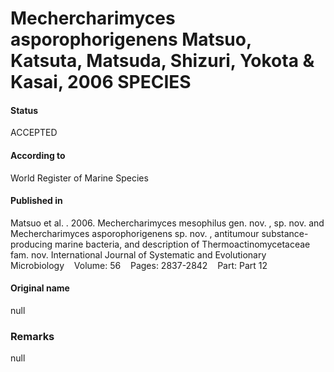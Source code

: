 # Mechercharimyces asporophorigenens Matsuo, Katsuta, Matsuda, Shizuri, Yokota & Kasai, 2006 SPECIES

#### Status
ACCEPTED

#### According to
World Register of Marine Species

#### Published in
Matsuo et al. . 2006. Mechercharimyces mesophilus gen. nov. , sp. nov. and Mechercharimyces asporophorigenens sp. nov. , antitumour substance-producing marine bacteria, and description of Thermoactinomycetaceae fam. nov. International Journal of Systematic and Evolutionary Microbiology    Volume: 56    Pages: 2837-2842    Part: Part 12

#### Original name
null

### Remarks
null